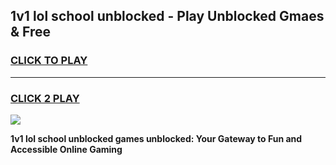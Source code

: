 
## 1v1 lol school unblocked - Play Unblocked Gmaes & Free
<h3>
<a href="https://news.freeplayer.one?title=1v1_lol_school_unblocked&ref=23F">CLICK TO PLAY</a></h3>
<hr>

<h3>
<a href="https://news.freeplayer.one?title=1v1_lol_school_unblocked&ref=23F">CLICK 2 PLAY</a>
  
</h3>

<a href="https://news.freeplayer.one?title=1v1_lol_school_unblocked&ref=23F/"><img src="https://clearcache.store/games.png"></a>


**1v1 lol school unblocked games unblocked: Your Gateway to Fun and Accessible Online Gaming**
